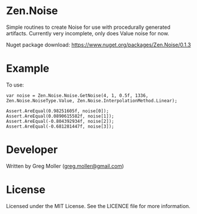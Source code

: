 # Zen.Noise

Simple routines to create Noise for use with procedurally generated artifacts.
Currently very incomplete, only does Value noise for now.

Nuget package download: https://www.nuget.org/packages/Zen.Noise/0.1.3

# Example
To use:

    var noise = Zen.Noise.Noise.GetNoise(4, 1, 0.5f, 1336, Zen.Noise.NoiseType.Value, Zen.Noise.InterpolationMethod.Linear);

    Assert.AreEqual(0.98251605f, noise[0]);
    Assert.AreEqual(0.0890615582f, noise[1]);
    Assert.AreEqual(-0.804392934f, noise[2]);
    Assert.AreEqual(-0.681281447f, noise[3]);
    
# Developer
Written by Greg Moller (greg.moller@gmail.com)

# License
Licensed under the MIT License. See the LICENCE file for more information.
